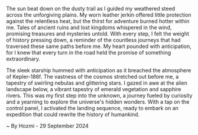 
The sun beat down on the dusty trail as I guided my weathered steed across the unforgiving plains. My worn leather jerkin offered little protection against the relentless heat, but the thirst for adventure burned hotter within me. Tales of ancient ruins and lost kingdoms whispered in the wind, promising treasures and mysteries untold. With every step, I felt the weight of history pressing down, a reminder of the countless journeys that had traversed these same paths before me. My heart pounded with anticipation, for I knew that every turn in the road held the promise of something extraordinary.

The sleek starship hummed with anticipation as it breached the atmosphere of Kepler-186f. The vastness of the cosmos stretched out before me, a tapestry of swirling nebulas and glittering stars. I gazed in awe at the alien landscape below, a vibrant tapestry of emerald vegetation and sapphire rivers. This was my first step into the unknown, a journey fueled by curiosity and a yearning to explore the universe's hidden wonders. With a tap on the control panel, I activated the landing sequence, ready to embark on an expedition that could rewrite the history of humankind. 

~ By Hozmi - 29 September 2024
